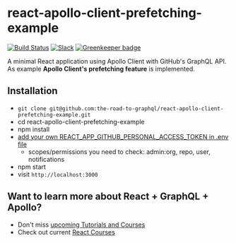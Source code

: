 # react-apollo-client-prefetching-example

[![Build Status](https://travis-ci.org/the-road-to-graphql/react-apollo-client-prefetching-example.svg?branch=master)](https://travis-ci.org/the-road-to-graphql/react-apollo-client-prefetching-example) [![Slack](https://slack-the-road-to-learn-react.wieruch.com/badge.svg)](https://slack-the-road-to-learn-react.wieruch.com/) [![Greenkeeper badge](https://badges.greenkeeper.io/the-road-to-graphql/react-apollo-client-prefetching-example.svg)](https://greenkeeper.io/)

A minimal React application using Apollo Client with GitHub's GraphQL API. As example **Apollo Client's prefetching feature** is implemented.

## Installation

* `git clone git@github.com:the-road-to-graphql/react-apollo-client-prefetching-example.git`
* cd react-apollo-client-prefetching-example
* npm install
* [add your own REACT_APP_GITHUB_PERSONAL_ACCESS_TOKEN in .env file](https://help.github.com/articles/creating-a-personal-access-token-for-the-command-line/)
  * scopes/permissions you need to check: admin:org, repo, user, notifications
* npm start
* visit `http://localhost:3000`

## Want to learn more about React + GraphQL + Apollo?

* Don't miss [upcoming Tutorials and Courses](https://www.getrevue.co/profile/rwieruch)
* Check out current [React Courses](https://roadtoreact.com)

